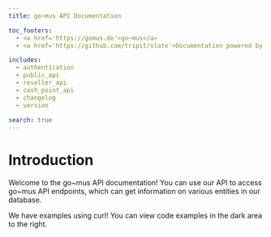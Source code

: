 ```yaml
---
title: go~mus API Documentation

toc_footers:
  - <a href='https://gomus.de'>go~mus</a>
  - <a href='https://github.com/tripit/slate'>Documentation powered by Slate</a>

includes:
  - authentication
  - public_api
  - reseller_api
  - cash_point_api
  - changelog
  - version
  
search: true
---
```



# Introduction

Welcome to the go~mus API documentation! You can use our API to access go~mus API endpoints, which can get 
information on various entities in our database.

We have examples using curl! You can view code examples in the dark area to the right.











